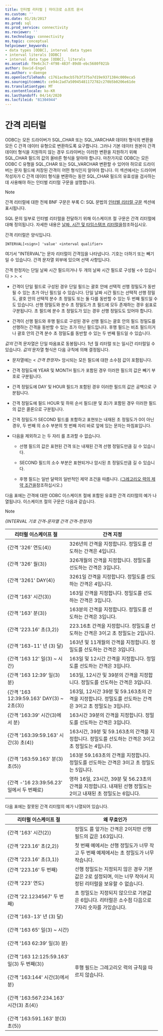 ```yaml
---
title: 인터벌 리터럴 | 마이크로 소프트 문서
ms.custom: ''
ms.date: 01/19/2017
ms.prod: sql
ms.prod_service: connectivity
ms.reviewer: ''
ms.technology: connectivity
ms.topic: conceptual
helpviewer_keywords:
- data types [ODBC], interval data types
- interval literals [ODBC]
- interval data type [ODBC], literals
ms.assetid: f9e6c3c7-4f98-483f-89d8-ebc5680f021b
author: David-Engel
ms.author: v-daenge
ms.openlocfilehash: c1761ac0acb57b3f375a7d19e9371384c000eca5
ms.sourcegitcommit: ce94c2ad7a50945481172782c270b5b0206e61de
ms.translationtype: MT
ms.contentlocale: ko-KR
ms.lasthandoff: 04/14/2020
ms.locfileid: "81304944"
---
```

# <a name="interval-literals"></a>간격 리터럴
ODBC는 모든 드라이버가 SQL_CHAR 또는 SQL_VARCHAR 데이터 형식의 변환을 모든 C 간격 데이터 유형으로 변환하도록 요구합니다. 그러나 기본 데이터 원본이 간격 데이터 형식을 지원하지 않는 경우 드라이버는 이러한 변환을 지원하기 위해 SQL_CHAR 필드의 값의 올바른 형식을 알아야 합니다. 마찬가지로 ODBC는 모든 ODBC C 유형을 SQL_CHAR 또는 SQL_VARCHAR 변환할 수 있어야 하므로 드라이버는 문자 필드에 저장된 간격이 어떤 형식인지 알아야 합니다. 이 섹션에서는 드라이버 작성자가 C 간격 데이터 형식을 변환하는 동안 SQL_CHAR 필드의 유효성을 검사하는 데 사용해야 하는 인터벌 리터럴 구문을 설명합니다.  
  
> [!NOTE]  
>  간격 리터럴에 대한 전체 BNF 구문은 부록 C: SQL 문법의 [인터벌 리터럴 구문](../../../odbc/reference/appendixes/interval-literal-syntax.md) 섹션에 표시됩니다.  
  
 SQL 문의 일부로 인터벌 리터럴을 전달하기 위해 이스케이프 절 구문은 간격 리터럴에 대해 정의됩니다. 자세한 내용은 [날짜, 시간 및 타임스탬프 리터럴을](../../../odbc/reference/develop-app/date-time-and-timestamp-literals.md)참조하십시오.  
  
 간격 리터럴은 양식입니다.  
  
```  
INTERVAL[<sign>] 'value' <interval qualifier>  
```  
  
 여기서 "INTERVAL"는 문자 리터럴이 간격임을 나타냅니다. 기호는 더하기 또는 빼기일 수 있습니다. 간격 문자열 외부에 있으며 선택 사항입니다.  
  
 간격 한정자는 단일 날짜 시간 필드이거나 두 개의 날짜 시간 필드로 구성될 \<수 있습니다 *>* *>.* \<  
  
-   간격이 단일 필드로 구성된 경우 단일 필드는 괄호 안에 선택적 선행 정밀도가 동반될 수 있는 초가 아닌 필드일 수 있습니다. 단일 날짜 시간 필드는 선택적 선행 정밀도, 괄호 안의 선택적 분수 초 정밀도 또는 둘 다를 동반할 수 있는 두 번째 필드일 수도 있습니다. 선행 정밀도와 분수 초 정밀도가 초 필드에 모두 존재하는 경우 쉼표로 구분됩니다. 초 필드에 분수 초 정밀도가 있는 경우 선행 정밀도도 있어야 합니다.  
  
-   간격이 선행 필드와 후행 필드로 구성된 경우 선행 필드는 괄호 안의 필드 정밀도를 선행하는 간격을 동반할 수 있는 초가 아닌 필드입니다. 후행 필드는 비초 필드이거나 괄호 안의 간격 분수 초 정밀도를 동반할 수 있는 두 번째 필드일 수 있습니다.  
  
 *값의* 간격 문자열은 단일 따옴표로 동봉됩니다. 1년 월 리터럴 또는 일시간 리터럴일 수 있습니다. *값의* 문자열 형식은 다음 규칙에 의해 결정됩니다.  
  
-   문자열에는 \< *간격* *한정자*> 암시되는 모든 필드에 대한 소수점 값이 포함됩니다.  
  
-   간격 정밀도에 YEAR 및 MONTH 필드가 포함된 경우 이러한 필드의 값은 빼기 부호로 구분됩니다.  
  
-   간격 정밀도에 DAY 및 HOUR 필드가 포함된 경우 이러한 필드의 값은 공백으로 구분됩니다.  
  
-   간격 정밀도에 필드 HOUR 및 하위 순서 필드(분 및 초)가 포함된 경우 이러한 필드의 값은 콜론으로 구분됩니다.  
  
-   간격 정밀도가 SECOND 필드를 포함하고 표현또는 내재된 초 정밀도가 0이 아닌 경우, 두 번째 의 소수 부분의 첫 번째 자리 바로 앞에 있는 문자는 마침표입니다.  
  
-   다음을 제외하고 는 두 자리 를 초과할 수 없습니다.  
  
    -   선행 필드의 값은 표현된 간격 또는 내재된 간격 선행 정밀도만큼 길 수 있습니다.  
  
    -   SECOND 필드의 소수 부분은 표현되거나 암시된 초 정밀도만큼 길 수 있습니다.  
  
    -   후행 필드는 일반 달력의 일반적인 제약 조건을 따릅니다. [(그레고리오 력의 제약 조건을](../../../odbc/reference/appendixes/constraints-of-the-gregorian-calendar.md)참조하십시오.)  
  
 다음 표에는 간격에 대한 ODBC 이스케이프 절에 포함된 유효한 간격 리터럴의 예가 나열됩니다. 이스케이프 절의 구문은 다음과 같습니다.  
  
> [!NOTE]  
>  *{INTERVAL 기호 간격-문자열 간격 간격-한정자}*  
  
|리터럴 이스케이프 절|간격 지정|  
|---------------------------|------------------------|  
|{간격 '326' 연도(4)}|326년의 간격을 지정합니다. 정밀도를 선도하는 간격은 4입니다.|  
|{간격 '326' 월(3)}|326개월의 간격을 지정합니다. 정밀도를 선도하는 간격은 3입니다.|  
|{간격 '3261' DAY(4)}|3261일 간격을 지정합니다. 정밀도를 선도하는 간격은 4입니다.|  
|{간격 '163' 시간(3)}|163일 간격을 지정합니다. 정밀도를 선도하는 간격은 3입니다.|  
|{간격 '163' 분(3)}|163분의 간격을 지정합니다. 정밀도를 선도하는 간격은 3입니다.|  
|{간격 '223.16' 초(3,2)}|223.16초 간격을 지정합니다. 정밀도를 선도하는 간격은 3이고 초 정밀도는 2입니다.|  
|{간격 '163-11' 년 (3) 달}|163년 및 11개월의 간격을 지정합니다. 정밀도를 선도하는 간격은 3입니다.|  
|{간격 '163 12' 일(3) ~ 시간}|163일 및 12시간 간격을 지정합니다. 정밀도를 선도하는 간격은 3입니다.|  
|{간격 '163 12:39' 일(3) 분}|163일, 12시간 및 39분의 간격을 지정합니다. 정밀도를 선도하는 간격은 3입니다.|  
|{간격 '163 12:39:59.163' DAY(3) ~ 2초(3)}|163일, 12시간 39분 및 59.163초의 간격을 지정합니다. 정밀도를 선도하는 간격은 3이고 초 정밀도는 3입니다.|  
|{간격 '163:39' 시간(3)에서 분}|163시간 39분의 간격을 지정합니다. 정밀도를 선도하는 간격은 3입니다.|  
|{간격 '163:39:59.163' 시간(3) 초(4)}|163시간, 39분 및 59.163초의 간격을 지정합니다. 정밀도를 선도하는 간격은 3이고 초 정밀도는 4입니다.|  
|{간격 '163:59.163' 분(3) 초(5)}|163분 59.163초의 간격을 지정합니다. 정밀도를 선도하는 간격은 3이고 초 정밀도는 5입니다.|  
|{간격 -'16 23:39:56.23' 일에서 두 번째로}|영하 16일, 23시간, 39분 및 56.23초의 간격을 지정합니다. 내재된 선행 정밀도는 2이고 내재된 초 정밀도는 6입니다.|  
  
 다음 표에는 잘못된 간격 리터럴의 예가 나열되어 있습니다.  
  
|리터럴 이스케이프 절|왜 무효인가|  
|---------------------------|------------------------|  
|{간격 '163' 시간(2)}|정밀도 를 앞가는 간격은 2이지만 선행 필드의 값은 163입니다.|  
|{간격 '223.16' 초(2,2)}<br /><br /> {간격 '223.16' 초(3,1)}|첫 번째 예에서는 선행 정밀도가 너무 작고 두 번째 예제에서는 초 정밀도가 너무 작습니다.|  
|{간격 '223.16' 두 번째}<br /><br /> {간격 '223' 연도}|선행 정밀도는 지정되지 않은 경우 기본값은 2로 설정되며, 이는 너무 작아서 지정된 리터럴을 보유할 수 없습니다.|  
|{간격 '22.1234567' 두 번째}|초 정밀도는 지정되지 않으므로 기본값은 6입니다. 리터럴은 소수점 다음으로 7자리 숫자를 가있습니다.|  
|{간격 '163-13' 년 (3) 달}<br /><br /> {간격 '163 65' 일(3) ~ 시간}<br /><br /> {간격 '163 62:39' 일(3) 분}<br /><br /> {간격 '163 12:125:59.163' 일(3) 두 번째(3)}<br /><br /> {간격 '163:144' 시간(3)에서 분}<br /><br /> {간격 '163:567:234.163' 시간(3) 초(4)}<br /><br /> {간격 '163:591.163' 분(3) 초(5)}|후행 필드는 그레고리오 력의 규칙을 따르지 않습니다.|
